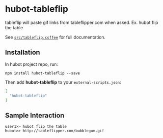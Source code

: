 # hubot-tableflip

tableflip will paste gif links from tableflipper.com when asked.
Ex. hubot flip the table

See [`src/tableflip.coffee`](src/tableflip.coffee) for full documentation.

## Installation

In hubot project repo, run:

`npm install hubot-tableflip --save`

Then add **hubot-tableflip** to your `external-scripts.json`:

```json
[
  "hubot-tableflip"
]
```

## Sample Interaction

```
user1>> hubot flip the table
hubot>> http://tableflipper.com/bubblegum.gif
```
